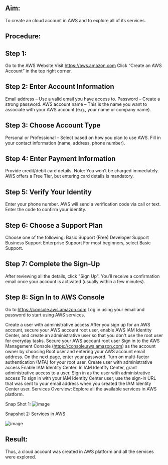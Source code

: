 ## Aim:
To create an cloud account in AWS and to explore all of its services. 

## Procedure:
 ## Step 1: 
 Go to the AWS Website
 Visit https://aws.amazon.com
 Click “Create an AWS Account” in the top right corner.
 
 ## Step 2: Enter Account Information
 Email address – Use a valid email you have access to.
 Password – Create a strong password.
 AWS account name – This is the name you want to associate with your AWS account (e.g., your name or company name).
 
 ## Step 3: Choose Account Type
 Personal or Professional – Select based on how you plan to use AWS.
 Fill in your contact information (name, address, phone number).
 
 ## Step 4: Enter Payment Information
 Provide credit/debit card details.
 Note: You won’t be charged immediately. AWS offers a Free Tier, but entering card details is mandatory.
 
 ## Step 5: Verify Your Identity
 Enter your phone number.
 AWS will send a verification code via call or text.
 Enter the code to confirm your identity.
 
 ## Step 6: Choose a Support Plan
 Choose one of the following:
 Basic Support (Free)
 Developer Support
 Business Support
 Enterprise Support
 For most beginners, select Basic Support.
 
 ## Step 7: Complete the Sign-Up
 After reviewing all the details, click "Sign Up".
 You’ll receive a confirmation email once your account is activated (usually within a few minutes).
 
 ## Step 8: Sign In to AWS Console
 Go to https://console.aws.amazon.com
 Log in using your email and password to start using AWS services.

Create a user with administrative access
After you sign up for an AWS account, secure your AWS account root user, enable AWS IAM Identity Center, and create an administrative user so that you don't use the root user for everyday tasks.
Secure your AWS account root user
Sign in to the AWS Management Console (https://console.aws.amazon.com) as the account owner by choosing Root user and entering your AWS account email address. On the next page, enter your password.
Turn on multi-factor authentication (MFA) for your root user.
Create user with administrative access
Enable IAM Identity Center.
In IAM Identity Center, grant administrative access to a user.
Sign in as the user with administrative access
To sign in with your IAM Identity Center user, use the sign-in URL that was sent to your email address when you created the IAM Identity Center user.
Services Overview:
Explore all the available services in AWS platform.


Snap Shot 1:
![image](https://github.com/user-attachments/assets/f614f4c7-ad44-452e-8478-5e358b61aa1b)

Snapshot 2: Services in AWS

![image](https://github.com/user-attachments/assets/32caa4df-fb19-4fe0-a23d-25defdf13bc5)

## Result:
Thus, a cloud account was created in AWS platform and all the services were explored.
